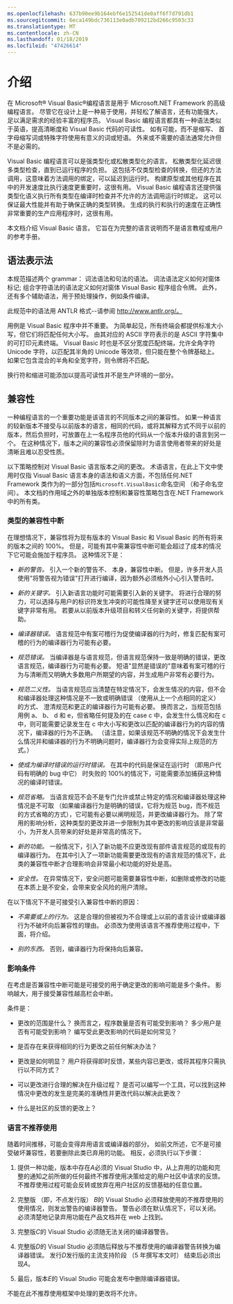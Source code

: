 ```yaml
---
ms.openlocfilehash: 637b90ee9b164ebf6e152541de0aff6f7d791db1
ms.sourcegitcommit: 6eca149bdc736113e0adb709212bd266c9503c33
ms.translationtype: MT
ms.contentlocale: zh-CN
ms.lasthandoff: 01/18/2019
ms.locfileid: "47426614"
---
```

# <a name="introduction"></a>介绍

在 Microsoft&reg; Visual Basic&reg;编程语言是用于 Microsoft.NET Framework 的高级编程语言。 尽管它在设计上是一种易于使用，并轻松了解语言，还有功能强大，足以满足需求的经验丰富的程序员。 Visual Basic 编程语言都具有一种语法类似于英语，提高清晰度和 Visual Basic 代码的可读性。 如有可能，而不是缩写、 首字母缩写词或特殊字符使用有意义的词或短语。 外来或不需要的语法通常允许但不是必需的。

Visual Basic 编程语言可以是强类型化或松散类型化的语言。 松散类型化延迟很多类型检查，直到已运行程序的负担。 这包括不仅类型检查的转换，但还的方法调用，这意味着方法调用的绑定，可以延迟到运行时。 构建原型或其他程序在其中的开发速度比执行速度更重要时，这很有用。 Visual Basic 编程语言还提供强类型化语义执行所有类型在编译时检查并不允许的方法调用运行时绑定。 这可以保证最大性能并有助于确保正确的类型转换。 生成的执行和执行的速度在正确性非常重要的生产应用程序时，这很有用。

本文档介绍 Visual Basic 语言。 它旨在为完整的语言说明而不是语言教程或用户的参考手册。

## <a name="grammar-notation"></a>语法表示法

本规范描述两个 grammar： 词法语法和句法的语法。 词法语法定义如何对窗体标记; 组合字符语法的语法定义如何对窗体 Visual Basic 程序组合令牌。 此外，还有多个辅助语法，用于预处理操作，例如条件编译。

此规范中的语法用 ANTLR 格式--请参阅 http://www.antlr.org/。

用例是 Visual Basic 程序中并不重要。 为简单起见，所有终端会都提供标准大小写，但它们将匹配任何大小写。 由其对应的 ASCII 字符表示的是 ASCII 字符集中的可打印元素终端。 Visual Basic 时也是不区分宽度匹配终端，允许全角字符 Unicode 字符，以匹配其半角的 Unicode 等效项，但只能在整个令牌基础上。 如果它包含混合的半角和全宽字符，则令牌将不匹配。

换行符和缩进可能添加以提高可读性并不是生产环境的一部分。

## <a name="compatibility"></a>兼容性

一种编程语言的一个重要功能是该语言的不同版本之间的兼容性。 如果一种语言的较新版本不接受与以前版本的语言，相同的代码，或将其解释方式不同于以前的版本，然后负担时，可放置在上一名程序员他的代码从一个版本升级的语言到另一个。 在这种情况下，版本之间的兼容性必须保留除时为语言使用者带来的好处是清晰且难以忍受性质。

以下策略控制对 Visual Basic 语言版本之间的更改。 术语语言，在此上下文中使用时仅指 Visual Basic 语言本身的语法和语义方面，不包括任何.NET Framework 类作为的一部分包括`Microsoft.VisualBasic`命名空间 （和子命名空间）。 本文档的作用域之外的单独版本控制和兼容性策略包含在.NET Framework 中的所有类。

### <a name="kinds-of-compatibility-breaks"></a>类型的兼容性中断

在理想情况下，兼容性将为现有版本的 Visual Basic 和 Visual Basic 的所有将来的版本之间的 100%。 但是，可能有其中需兼容性中断可能会超过了成本的情况下它可能会施加于程序员。 这种情况下是：

* *新的警告。* 引入一个新的警告不、 本身，兼容性中断。 但是，许多开发人员使用"将警告视为错误"打开进行编译，因为额外必须格外小心引入警告时。

* *新的关键字。* 引入新语言功能时可能需要引入新的关键字。 将进行合理的努力，可以选择与用户的标识符发生冲突的可能性降至关键字还可以使用现有关键字非常有用。 若要从以前版本升级项目和转义任何新的关键字，将提供帮助。

* *编译器错误。* 语言规范中有案可稽行为促使编译器的行为时，修复匹配有案可稽的行为的编译器行为可能有必要。

* *规范错误。* 当编译器是与语言规范，但语言规范保持一致是明确的错误，更改语言规范，编译器行为可能有必要。 短语"显然是错误的"意味着有案可稽的行为与清晰而又明确大多数用户所期望的内容，并生成用户非常有必要行为。

* *规范二义性。* 当语言规范应当清楚在特定情况下，会发生情况的内容，但不会和编译器处理这种情况是不一致或明确错误 （使用从上一个点相同的定义） 的方式、 澄清规范和更正的编译器行为可能有必要。 换而言之，当规范包括用例 a、 b、 d 和 e，但省略任何提及的在 case c 中，会发生什么情况和在 c 中，则可能需要记录发生在 c 中大小写和更改以匹配的编译器行为的内容的情况下，编译器的行为不正确。 （请注意，如果该规范不明确的情况下会发生什么情况并和编译器的行为不明确问题时，编译器行为会变得实际上规范的方式。）

* *使成为编译时错误的运行时错误。* 在其中的代码是保证在运行时 （即用户代码有明确的 bug 中它） 时失败的 100%的情况下，可能需要添加捕获这种情况的编译时错误。

* *规范省略。* 当语言规范不会不是专门允许或禁止特定的情况和编译器处理这种情况是不可取 （如果编译器行为是明确的错误，它将为规范 bug，而不规范的方式省略的方式），它可能有必要以阐明规范，并更改编译器行为。 除了常用的影响分析，这种类型的更改并进一步限制为其中更改的影响应该是非常最小，为开发人员带来的好处是非常高的情况下。

* *新的功能。* 一般情况下，引入了新功能不应更改现有部件语言规范的或现有的编译器行为。 在其中引入了一项新功能需要更改现有的语言规范的情况下，此类的兼容性中断才合理影响会非常最小和功能的好处是高。

* *安全性。* 在异常情况下，安全问题可能需要兼容性中断，如删除或修改的功能在本质上是不安全，会带来安全风险的用户清除。

在以下情况下不是可接受引入兼容性中断的原因：

* *不需要或上的行为。* 这是合理的但被视为不合理或上以前的语言设计或编译器行为不破坏向后兼容性的理由。 必须改为使用该语言不推荐使用过程中，下面，将介绍。

* *别的东西。* 否则，编译器行为将保持向后兼容。

### <a name="impact-criteria"></a>影响条件

在考虑是否兼容性中断可能是可接受的用于确定更改的影响可能是多个条件。 影响越大，用于接受兼容性越高栏会中断。

条件是：

* 更改的范围是什么？ 换而言之，程序数量是否有可能受到影响？ 多少用户是否有可能受到影响？ 编写受此更改影响的代码是如何常见？

* 是否存在来获得相同的行为更改之前任何解决办法？

* 更改是如何明显？ 用户将获得即时反馈，某些内容已更改，或将其程序只需执行以不同方式？

* 可以更改进行合理的解决在升级过程？ 是否可以编写一个工具，可以找到这种情况中更改的发生是完美的准确性并更改代码以解决此更改？

* 什么是社区的反馈的更改上？

### <a name="language-deprecation"></a>语言不推荐使用

随着时间推移，可能会变得弃用语言或编译器的部分。 如前文所述，它不是可接受破坏兼容性，若要删除此类已弃用的功能。 相反，必须执行以下步骤：

1. 提供一种功能，版本中存在*A*必须的 Visual Studio 中，从上弃用的功能和完整的通知之前所做的任何最终不推荐使用决策给定的用户社区中请求的反馈。 不推荐使用过程可能会反转或放弃在用户社区的反馈基础的任意位置。

2. 完整版 （即，不点发行版） *B*的 Visual Studio 必须释放使用的不推荐使用的使用情况，则发出警告的编译器警告。 警告必须在默认情况下，可以关闭。 必须清楚地记录弃用功能在产品文档并在 web 上找到。

3. 完整版*C*的 Visual Studio 必须随无法关闭的编译器警告。

4. 完整版*D*的 Visual Studio 必须随后释放与不推荐使用的编译器警告转换为编译器错误。 发行*D*发行版的主流支持阶段 （5 年撰写本文时） 结束后必须出现*A*。

5. 最后，版本*E*的 Visual Studio 可能会发布中删除编译器错误。

不能在此不推荐使用框架中处理的更改将不允许。
